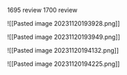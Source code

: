 1695 review
1700 review



![[Pasted image 20231120193928.png]]

![[Pasted image 20231120193949.png]]

![[Pasted image 20231120194132.png]]

![[Pasted image 20231120194225.png]]







